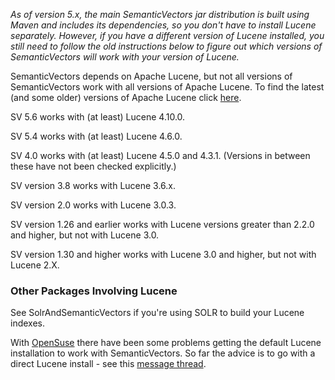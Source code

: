 _As of version 5.x, the main SemanticVectors jar distribution is built using Maven and includes its dependencies, so you don't have to install Lucene separately. However, if you have a different version of Lucene installed, you still need to follow the old instructions below to figure out which versions of SemanticVectors will work with your version of Lucene._

SemanticVectors depends on Apache Lucene, but not all versions of SemanticVectors work with all versions of Apache Lucene. To find the latest (and some older) versions of Apache Lucene click [here](http://lucene.apache.org/java/docs/index.html).

SV 5.6 works with (at least) Lucene 4.10.0.

SV 5.4 works with (at least) Lucene 4.6.0.

SV 4.0 works with (at least) Lucene 4.5.0 and 4.3.1. (Versions in between these have not been checked explicitly.)

SV version 3.8 works with Lucene 3.6.x.

SV version 2.0 works with Lucene 3.0.3.

SV version 1.26 and earlier works with Lucene versions greater than 2.2.0 and higher, but not with Lucene 3.0.

SV version 1.30 and higher works with Lucene 3.0 and higher, but not with Lucene 2.X.



### Other Packages Involving Lucene ###

See SolrAndSemanticVectors if you're using SOLR to build your Lucene indexes.

With [OpenSuse](http://www.opensuse.org/) there have been some problems getting the default Lucene installation to work with SemanticVectors. So far the advice is to go with a direct Lucene install - see this [message thread](http://groups.google.com/group/semanticvectors/browse_thread/thread/7d121625e96d08f6?hl=en_US#).